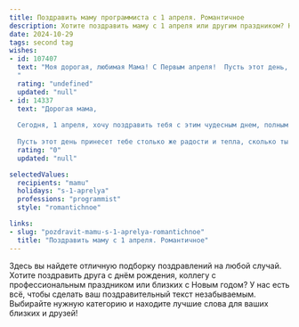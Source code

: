 ```yaml
---
title: Поздравить маму программиста с 1 апреля. Романтичное
description: Хотите поздравить маму с 1 апреля или другим праздником? Наш ИИ создаст незабываемое поздравление, а вы обязательно выделитесь среди других.  
date: 2024-10-29
tags: second tag
wishes:
- id: 107407
  text: "Моя дорогая, любимая Мама! С Первым апреля!  Пусть этот день, полный шуток и улыбок, станет лишь маленькой частью нашей большой и нежной любви. Ты — мой самый лучший программист, ведь ты  создала и написала код моей жизни,  код, полный  нежности, тепла и света.  Я бесконечно люблю тебя и ценю каждый миг, проведенный рядом с тобой. С праздником!
  "
  rating: "undefined"
  updated: "null"
- id: 14337
  text: "Дорогая мама,
  
  Сегодня, 1 апреля, хочу поздравить тебя с этим чудесным днем, полным улыбок и смеха. Ты всегда была для меня примером силы, любви и мудрости. Как программист, я знаю, что каждая строка кода, которую я пишу, напоминает мне о твоей поддержке и вдохновении.
  
  Пусть этот день принесет тебе столько же радости и тепла, сколько ты дарила мне на протяжении всей жизни. Спасибо за то, что ты есть. С любовью и благодарностью, твой сын."
  rating: "0"
  updated: "null"

selectedValues:
  recipients: "mamu"
  holidays: "s-1-aprelya"
  professions: "programmist"
  style: "romantichnoe"

links:
- slug: "pozdravit-mamu-s-1-aprelya-romantichnoe"
  title: "Поздравить маму с 1 апреля. Романтичное"
---
```


Здесь вы найдете отличную подборку поздравлений на любой случай. 
Хотите поздравить друга с днём рождения, коллегу с профессиональным праздником или близких с Новым годом? У нас есть всё, чтобы сделать ваш поздравительный текст незабываемым. Выбирайте нужную категорию и находите лучшие слова для ваших близких и друзей!
